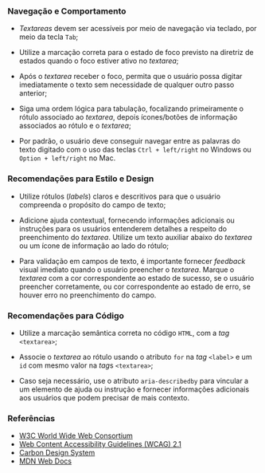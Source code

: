 ### Navegação e Comportamento

-   *Textareas* devem ser acessíveis por meio de navegação via teclado, por meio da tecla `Tab`;

-   Utilize a marcação correta para o estado de foco previsto na diretriz de estados quando o foco estiver ativo no *textarea*;

-   Após o *textarea* receber o foco, permita que o usuário possa digitar imediatamente o texto sem necessidade de qualquer outro passo anterior;

-   Siga uma ordem lógica para tabulação, focalizando primeiramente o rótulo associado ao *textarea*, depois ícones/botões de informação associados ao rótulo e o *textarea*;

-   Por padrão, o usuário deve conseguir navegar entre as palavras do texto digitado com o uso das teclas `Ctrl + left/right` no Windows ou `Option + left/right` no Mac.

### Recomendações para Estilo e Design

-   Utilize rótulos (*labels*) claros e descritivos para que o usuário compreenda o propósito do campo de texto;

-   Adicione ajuda contextual, fornecendo informações adicionais ou instruções para os usuários entenderem detalhes a respeito do preenchimento do *textarea*. Utilize um texto auxiliar abaixo do *textarea* ou um ícone de informação ao lado do rótulo;

-   Para validação em campos de texto, é importante fornecer *feedback* visual imediato quando o usuário preencher o *textarea*. Marque o *textarea* com a cor correspondente ao estado de sucesso, se o usuário preencher corretamente, ou cor correspondente ao estado de erro, se houver erro no preenchimento do campo.

### Recomendações para Código

-   Utilize a marcação semântica correta no código `HTML`, com a *tag* `<textarea>`;

-   Associe o *textarea* ao rótulo usando o atributo `for` na *tag* `<label>` e um `id` com mesmo valor na *tag*s `<textarea>`;

-   Caso seja necessário, use o atributo `aria-describedby` para vincular a um elemento de ajuda ou instrução e fornecer informações adicionais aos usuários que podem precisar de mais contexto.

### Referências

-   [W3C World Wide Web Consortium](https://www.w3.org/)
-   [Web Content Accessibility Guidelines (WCAG) 2.1](https://www.w3.org/TR/WCAG21/)
-   [Carbon Design System](https://carbondesignsystem.com/components/text-input/accessibility)
-   [MDN Web Docs](https://developer.mozilla.org/pt-BR/docs/Web/HTML/Element/textarea)
